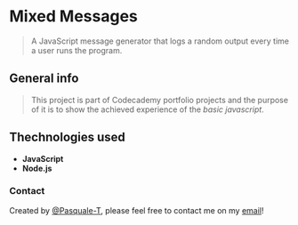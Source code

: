 # Mixed Messages
> A JavaScript message generator that logs a random output every time a user runs the program.

## General info
> This project is part of Codecademy portfolio projects and the purpose of it is to show the achieved experience of the *basic javascript*.

## Thechnologies used
* **JavaScript**
* **Node.js**

### Contact
Created by [@Pasquale-T](https://github.com/PasqualeT-Git), please feel free to contact me on my [email](mailto:troisepasquale1990@gmail.com)!  